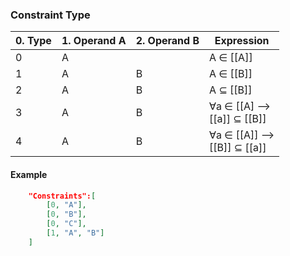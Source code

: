 ### Constraint Type
| 0. Type | 1. Operand A | 2. Operand B | Expression    |
|      ---|           ---|           ---|            ---|
| 0       | A            |              | A ∈ [[A]]    |
| 1       | A            | B            | A ∈ [[B]]    |
| 2       | A            | B            | A ⊆ [[B]]    |
| 3       | A            | B            | ∀a ∈ [[A] ⟶ <br> [[a]] ⊆ [[B]] |
| 4       | A            | B            | ∀a ∈ [[A]] ⟶ <br> [[B]] ⊆ [[a]] |

#### Example

```json
    "Constraints":[
		[0, "A"],
		[0, "B"],
		[0, "C"],
		[1, "A", "B"]
	]
```